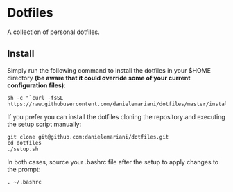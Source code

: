 # Dotfiles
A collection of personal dotfiles.

## Install
Simply run the following command to install the dotfiles in your $HOME directory **(be aware that it could override some of your current configuration files)**:

    sh -c "`curl -fsSL https://raw.githubusercontent.com/danielemariani/dotfiles/master/install.sh`"

If you prefer you can install the dotfiles cloning the repository and executing the setup script manually:

    git clone git@github.com:danielemariani/dotfiles.git
    cd dotfiles
    ./setup.sh

In both cases, source your .bashrc file after the setup to apply changes to the prompt:

    . ~/.bashrc
